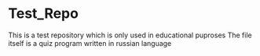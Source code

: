 # Test_Repo
This is a test repository which is only used in educational puproses
The file itself is a quiz program written in russian language
